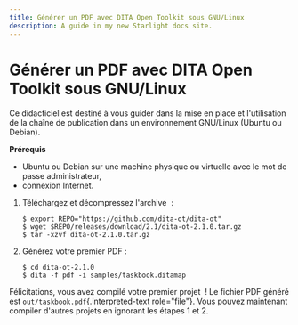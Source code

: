 ```yaml
---
title: Générer un PDF avec DITA Open Toolkit sous GNU/Linux
description: A guide in my new Starlight docs site.
---
```

# Générer un PDF avec DITA Open Toolkit sous GNU/Linux

Ce didacticiel est destiné à vous guider dans la mise en place et
l\'utilisation de la chaîne de publication dans un environnement
GNU/Linux (Ubuntu ou Debian).

**Prérequis**

-   Ubuntu ou Debian sur une machine physique ou virtuelle avec le mot
    de passe administrateur,
-   connexion Internet.

1.  Téléchargez et décompressez l\'archive  :

    ``` console
    $ export REPO="https://github.com/dita-ot/dita-ot"
    $ wget $REPO/releases/download/2.1/dita-ot-2.1.0.tar.gz
    $ tar -xzvf dita-ot-2.1.0.tar.gz
    ```

2.  Générez votre premier PDF :

    ``` console
    $ cd dita-ot-2.1.0
    $ dita -f pdf -i samples/taskbook.ditamap
    ```

Félicitations, vous avez compilé votre premier projet  ! Le fichier PDF
généré est `out/taskbook.pdf`{.interpreted-text role="file"}. Vous
pouvez maintenant compiler d\'autres projets en ignorant les étapes 1 et
2.
